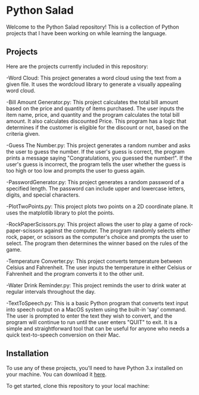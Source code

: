 # Python Salad

Welcome to the Python Salad repository! This is a collection of Python projects that I have been working on while learning the language.

## Projects

Here are the projects currently included in this repository:

-Word Cloud: 
This project generates a word cloud using the text from a given file. 
It uses the wordcloud library to generate a visually appealing word cloud. 

-Bill Amount Generator.py: 
This project calculates the total bill amount based on the price and quantity of items purchased. 
The user inputs the item name, price, and quantity and the program calculates the total bill amount. 
It also calculates discounted Price. This program has a logic that determines if the customer is eligible for the discount or not, 
based on the criteria given. 

-Guess The Number.py: 
This project generates a random number and asks the user to guess the number. 
If the user's guess is correct, the program prints a message saying "Congratulations, you guessed the number!". 
If the user's guess is incorrect, the program tells the user whether the guess is too high or too low and prompts the user to guess again. 

-PasswordGenerator.py: 
This project generates a random password of a specified length. 
The password can include upper and lowercase letters, digits, and special characters. 

-PlotTwoPoints.py: 
This project plots two points on a 2D coordinate plane. It uses the matplotlib library to plot the points. 

-RockPaperScissors.py: 
This project allows the user to play a game of rock-paper-scissors against the computer. 
The program randomly selects either rock, paper, or scissors as the computer's choice and prompts the user to select. 
The program then determines the winner based on the rules of the game. 

-Temperature Converter.py: 
This project converts temperature between Celsius and Fahrenheit. 
The user inputs the temperature in either Celsius or Fahrenheit and the program converts it to the other unit. 

-Water Drink Reminder.py: 
This project reminds the user to drink water at regular intervals throughout the day.  

-TextToSpeech.py:
This is a basic Python program that converts text input into speech output on a MacOS system using the built-in 'say' command. The user is prompted to enter the text they wish to convert, and the program will continue to run until the user enters "QUIT" to exit. It is a simple and straightforward tool that can be useful for anyone who needs a quick text-to-speech conversion on their Mac.

## Installation

To use any of these projects, you'll need to have Python 3.x installed on your machine. You can download it [here](https://www.python.org/downloads/).

To get started, clone this repository to your local machine:

